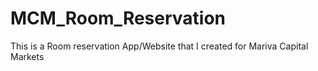 # MCM_Room_Reservation
This is a Room reservation App/Website that I created for Mariva Capital Markets
